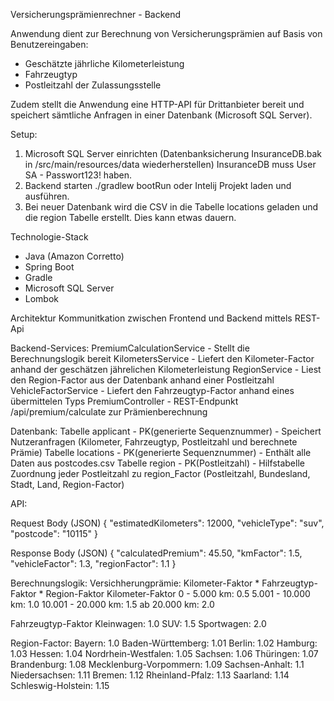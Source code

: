 Versicherungsprämienrechner - Backend

Anwendung dient zur Berechnung von Versicherungsprämien auf Basis von Benutzereingaben:
- Geschätzte jährliche Kilometerleistung
- Fahrzeugtyp
- Postleitzahl der Zulassungsstelle

Zudem stellt die Anwendung eine HTTP-API für Drittanbieter bereit und speichert sämtliche Anfragen
in einer Datenbank (Microsoft SQL Server).

Setup:
  1. Microsoft SQL Server einrichten (Datenbanksicherung InsuranceDB.bak in /src/main/resources/data wiederherstellen) 
    InsuranceDB muss User SA - Passwort123! haben. 
  2. Backend starten
       ./gradlew bootRun
       oder
       Intelij Projekt laden und ausführen.
  3. Bei neuer Datenbank wird die CSV in die Tabelle locations geladen und die region Tabelle erstellt. Dies kann etwas dauern.

Technologie-Stack
- Java (Amazon Corretto) 
- Spring Boot
- Gradle
- Microsoft SQL Server
- Lombok

Architektur
Kommunitkation zwischen Frontend und Backend mittels REST-Api

Backend-Services:
PremiumCalculationService - Stellt die Berechnungslogik bereit
KilometersService - Liefert den Kilometer-Factor anhand der geschätzen jährelichen Kilometerleistung
RegionService - Liest den Region-Factor aus der Datenbank anhand einer Postleitzahl
VehicleFactorService - Liefert den Fahrzeugtyp-Factor anhand eines übermittelen Typs
PremiumController - REST-Endpunkt /api/premium/calculate zur Prämienberechnung

Datenbank:
Tabelle applicant - PK(generierte Sequenznummer) - Speichert Nutzeranfragen (Kilometer, Fahrzeugtyp, Postleitzahl und berechnete Prämie)
Tabelle locations - PK(generierte Sequenznummer) - Enthält alle Daten aus postcodes.csv
Tabelle region - PK(Postleitzahl) - Hilfstabelle Zuordnung jeder Postleitzahl zu region_Factor (Postleitzahl, Bundesland, Stadt, Land, Region-Factor)

API:

Request Body (JSON)
{
"estimatedKilometers": 12000,
"vehicleType": "suv",
"postcode": "10115"
}

Response Body (JSON)
{
"calculatedPremium": 45.50,
"kmFactor": 1.5,
"vehicleFactor": 1.3,
"regionFactor": 1.1
}

Berechnungslogik:
Versichherungprämie: Kilometer-Faktor * Fahrzeugtyp-Faktor * Region-Faktor
Kilometer-Faktor
  0 - 5.000 km: 0.5
  5.001 - 10.000 km: 1.0
  10.001 - 20.000 km: 1.5
  ab 20.000 km: 2.0

Fahrzeugtyp-Faktor
  Kleinwagen: 1.0
  SUV: 1.5
  Sportwagen: 2.0

Region-Factor:
  Bayern: 1.0
  Baden-Württemberg: 1.01
  Berlin: 1.02
  Hamburg: 1.03
  Hessen: 1.04
  Nordrhein-Westfalen: 1.05
  Sachsen: 1.06
  Thüringen: 1.07
  Brandenburg: 1.08
  Mecklenburg-Vorpommern: 1.09
  Sachsen-Anhalt: 1.1
  Niedersachsen: 1.11
  Bremen: 1.12
  Rheinland-Pfalz: 1.13
  Saarland: 1.14
  Schleswig-Holstein: 1.15
